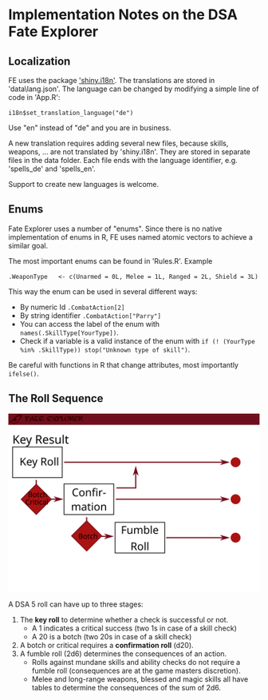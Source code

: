 # Implementation Notes on the DSA Fate Explorer

## Localization

FE uses the package ['shiny.i18n'](https://github.com/Appsilon/shiny.i18n). The translations are stored in 'data\lang.json'. The language can be changed by modifying a simple line of code in 'App.R':

```
i18n$set_translation_language("de") 
```

Use "en" instead of "de" and you are in business.

A new translation requires adding several new files, because skills, weapons, ... are not translated by 'shiny.i18n'. They are stored in separate files in the data folder. Each file ends with the language identifier, e.g. 'spells_de' and 'spells_en'.

Support to create new languages is welcome.


## Enums
Fate Explorer uses a number of "enums". Since there is no native implementation of enums in R, FE uses named atomic vectors to achieve a similar goal. 

The most important enums can be found in 'Rules.R'. Example
```
.WeaponType   <- c(Unarmed = 0L, Melee = 1L, Ranged = 2L, Shield = 3L)
```

This way the enum can be used in several different ways:

* By numeric Id `.CombatAction[2]`
* By string identifier `.CombatAction["Parry"]`
* You can access the label of the enum with `names(.SkillType[YourType])`.
* Check if a variable is a valid instance of the enum with 
`if (! (YourType %in% .SkillType)) stop("Unknown type of skill")`.


Be careful with functions in R that change attributes, most importantly `ifelse()`.


## The Roll Sequence

![The sequences of rolls in DSA 5](./DSA5_RollFlow.svg)

A DSA 5 roll can have up to three stages:

1. The **key roll** to determine whether a check is successful or not.
   * A 1 indicates a critical success (two 1s in case of a skill check)
   * A 20 is a botch (two 20s in case of a skill check)
2. A botch or critical requires a **confirmation roll** (d20).
3. A fumble roll (2d6) determines the consequences of an action.
   * Rolls against mundane skills and ability checks do not require a fumble roll (consequences are at the game masters discretion).
   * Melee and long-range weapons, blessed and magic skills all have tables to determine the consequences of the sum of 2d6.


